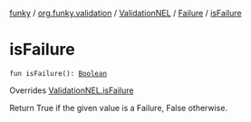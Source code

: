 [funky](../../../index.md) / [org.funky.validation](../../index.md) / [ValidationNEL](../index.md) / [Failure](index.md) / [isFailure](.)

# isFailure

`fun isFailure(): `[`Boolean`](https://kotlinlang.org/api/latest/jvm/stdlib/kotlin/-boolean/index.html)

Overrides [ValidationNEL.isFailure](../is-failure.md)

Return True if the given value is a Failure, False otherwise.

